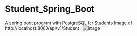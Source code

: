 # Student_Spring_Boot
A spring boot program with PostgreSQL for Students
Image of http://localhost:8080/api/v1/Student :
![image](https://github.com/user-attachments/assets/d1cf4d4d-7203-477e-b8cd-b6fa7c9258cd)
